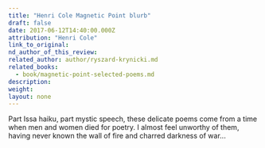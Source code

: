 ```yaml
---
title: "Henri Cole Magnetic Point blurb"
draft: false
date: 2017-06-12T14:40:00.000Z
attribution: "Henri Cole"
link_to_original:
nd_author_of_this_review:
related_author: author/ryszard-krynicki.md
related_books:
  - book/magnetic-point-selected-poems.md
description:
weight:
layout: none
---
```

Part Issa haiku, part mystic speech, these delicate poems come from a time when men and women died for poetry. I almost feel unworthy of them, having never known the wall of fire and charred darkness of war...

